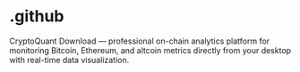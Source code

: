 # .github
CryptoQuant Download — professional on-chain analytics platform for monitoring Bitcoin, Ethereum, and altcoin metrics directly from your desktop with real-time data visualization.
